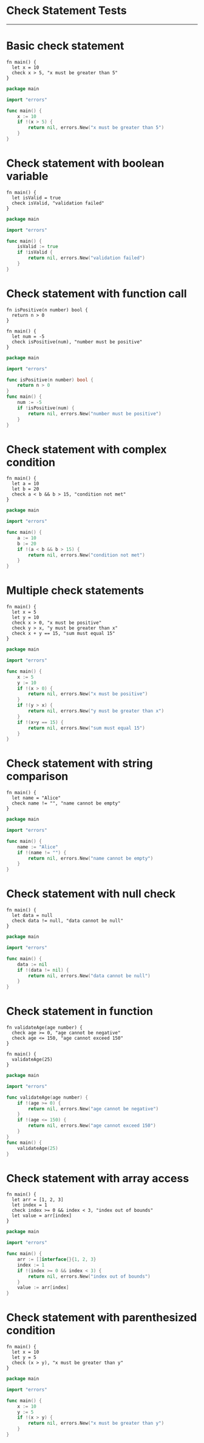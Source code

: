 # Check Statement Tests
---

# Basic check statement
```ms
fn main() {
  let x = 10
  check x > 5, "x must be greater than 5"
}
```
```go
package main

import "errors"

func main() {
    x := 10
    if !(x > 5) {
        return nil, errors.New("x must be greater than 5")
    }
}
```

# Check statement with boolean variable
```ms
fn main() {
  let isValid = true
  check isValid, "validation failed"
}
```
```go
package main

import "errors"

func main() {
    isValid := true
    if !isValid {
        return nil, errors.New("validation failed")
    }
}
```

# Check statement with function call
```ms
fn isPositive(n number) bool {
  return n > 0
}

fn main() {
  let num = -5
  check isPositive(num), "number must be positive"
}
```
```go
package main

import "errors"

func isPositive(n number) bool {
    return n > 0
}
func main() {
    num := -5
    if !isPositive(num) {
        return nil, errors.New("number must be positive")
    }
}
```

# Check statement with complex condition
```ms
fn main() {
  let a = 10
  let b = 20
  check a < b && b > 15, "condition not met"
}
```
```go
package main

import "errors"

func main() {
    a := 10
    b := 20
    if !(a < b && b > 15) {
        return nil, errors.New("condition not met")
    }
}
```

# Multiple check statements
```ms
fn main() {
  let x = 5
  let y = 10
  check x > 0, "x must be positive"
  check y > x, "y must be greater than x"
  check x + y == 15, "sum must equal 15"
}
```
```go
package main

import "errors"

func main() {
    x := 5
    y := 10
    if !(x > 0) {
        return nil, errors.New("x must be positive")
    }
    if !(y > x) {
        return nil, errors.New("y must be greater than x")
    }
    if !(x+y == 15) {
        return nil, errors.New("sum must equal 15")
    }
}
```

# Check statement with string comparison
```ms
fn main() {
  let name = "Alice"
  check name != "", "name cannot be empty"
}
```
```go
package main

import "errors"

func main() {
    name := "Alice"
    if !(name != "") {
        return nil, errors.New("name cannot be empty")
    }
}
```

# Check statement with null check
```ms
fn main() {
  let data = null
  check data != null, "data cannot be null"
}
```
```go
package main

import "errors"

func main() {
    data := nil
    if !(data != nil) {
        return nil, errors.New("data cannot be null")
    }
}
```

# Check statement in function
```ms
fn validateAge(age number) {
  check age >= 0, "age cannot be negative"
  check age <= 150, "age cannot exceed 150"
}

fn main() {
  validateAge(25)
}
```
```go
package main

import "errors"

func validateAge(age number) {
    if !(age >= 0) {
        return nil, errors.New("age cannot be negative")
    }
    if !(age <= 150) {
        return nil, errors.New("age cannot exceed 150")
    }
}
func main() {
    validateAge(25)
}
```

# Check statement with array access
```ms
fn main() {
  let arr = [1, 2, 3]
  let index = 1
  check index >= 0 && index < 3, "index out of bounds"
  let value = arr[index]
}
```
```go
package main

import "errors"

func main() {
    arr := []interface{}{1, 2, 3}
    index := 1
    if !(index >= 0 && index < 3) {
        return nil, errors.New("index out of bounds")
    }
    value := arr[index]
}
```

# Check statement with parenthesized condition
```ms
fn main() {
  let x = 10
  let y = 5
  check (x > y), "x must be greater than y"
}
```
```go
package main

import "errors"

func main() {
    x := 10
    y := 5
    if !(x > y) {
        return nil, errors.New("x must be greater than y")
    }
}
``` 